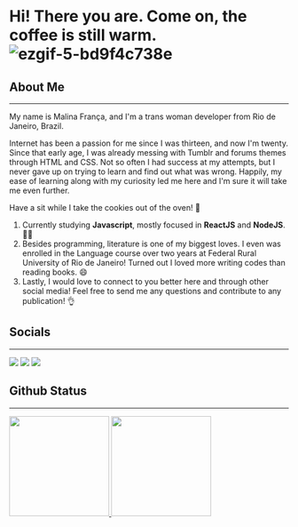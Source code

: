 # Hi! There you are. Come on, the coffee is still warm. ![ezgif-5-bd9f4c738e](https://user-images.githubusercontent.com/104470227/211219475-0f30bb6b-9d29-4300-a43d-a4bdb55177dc.gif)

## About Me
***
My name is Malina França, and I'm a trans woman developer from Rio de Janeiro, Brazil. 

Internet has been a passion for me since I was thirteen, and now I'm twenty. Since that early age, I was already messing with Tumblr and forums themes through HTML and CSS. Not so often I had success at my attempts, but I never gave up on trying to learn and find out what was wrong. Happily, my ease of learning along with my curiosity led me here and I'm sure it will take me even further.

Have a sit while I take the cookies out of the oven! :cookie:

 1. Currently studying **Javascript**, mostly focused in **ReactJS** and **NodeJS**. :woman_technologist: 
 2. Besides programming, literature is one of my biggest loves. I even was enrolled in the Language course over two years at Federal Rural University of Rio de Janeiro! Turned out I loved more writing codes than reading books. :smile: 
 3. Lastly, I would love to connect to you better here and through other social media! Feel free to send me any questions and contribute to any publication! :ok_hand:



 
## Socials 
***
<div style="margin: 0 auto;">
<a href="https://www.linkedin.com/in/malinafranca/" target="_blank"><img src="https://img.shields.io/badge/-LinkedIn-%230077B5?style=for-the-badge&logo=linkedin&logoColor=white" target="_blank"></a>
 <a href="mailto:malinafrancab@gmail.com" target="_blank"><img src="https://img.shields.io/badge/Gmail-D14836?style=for-the-badge&logo=gmail&logoColor=white" target="_blank"></a>
<a href="[mailto:malinafrancab@gmail.com](https://www.goodreads.com/conjectrix)" target="_blank"><img src="https://img.shields.io/badge/Goodreads-F3F1EA?style=for-the-badge&logo=goodreads&logoColor=372213" target="_blank"></a>
</div>
 
## Github Status
 ***
<div>
<a href="https://github.com/malinasz">
<img height="180em" src="https://github-readme-stats.vercel.app/api?username=malinasz&show_icons=true&theme=swift&include_all_commits=true&count_private=true"/>
<img height="180em" src="https://github-readme-stats.vercel.app/api/top-langs/?username=malinasz&layout=compact7&theme=swift"/>
</div>
